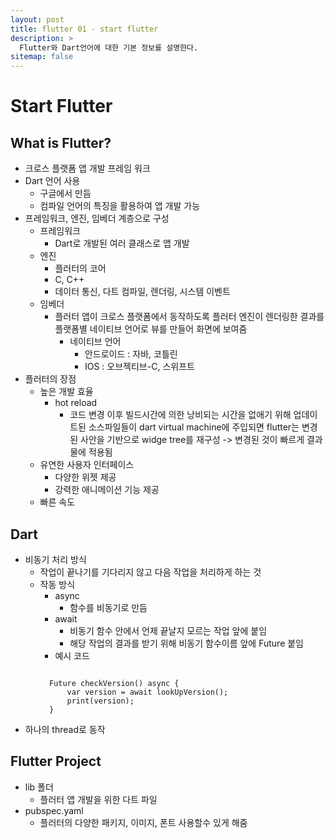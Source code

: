 ```yaml
---
layout: post
title: flutter 01 - start flutter 
description: >
  Flutter와 Dart언어에 대한 기본 정보를 설명한다.
sitemap: false
---
```


# Start Flutter

## What is Flutter?

- 크로스 플랫폼 앱 개발 프레임 워크
- Dart 언어 사용
    - 구글에서 만듬
    - 컴파일 언어의 특징을 활용하여 앱 개발 가능
- 프레임워크, 엔진, 임베더 계층으로 구성
    - 프레임워크
        - Dart로 개발된 여러 클래스로 앱 개발
    - 엔진
        - 플러터의 코어
        - C, C++
        - 데이터 통신, 다트 컴파일, 렌더링, 시스템 이벤트
    - 임베더
        - 플러터 앱이 크로스 플랫폼에서 동작하도록 플러터 엔진이 렌더링한 결과를 플랫폼별 네이티브 언어로 뷰를 만들어 화면에 보여줌
            - 네이티브 언어
                - 안드로이드 : 자바, 코틀린
                - IOS : 오브젝티브-C, 스위프트 
- 플러터의 장점
    - 높은 개발 효율
        - hot reload
            - 코드 변경 이후 빌드시간에 의한 낭비되는 시간을 없애기 위해 업데이트된 소스파일들이 dart virtual machine에 주입되면 flutter는 변경된 사안을 기반으로 widge tree를 재구성
            -> 변경된 것이 빠르게 결과물에 적용됨
    - 유연한 사용자 인터페이스
        - 다양한 위젯 제공
        - 강력한 애니메이션 기능 제공
    - 빠른 속도


## Dart

- 비동기 처리 방식
    - 작업이 끝나기를 기다리지 않고 다음 작업을 처리하게 하는 것
    - 작동 방식
        - async
            - 함수를 비동기로 만듬
        - await
            - 비동기 함수 안에서 언제 끝날지 모르는 작업 앞에 붙임
            - 해당 작업의 결과를 받기 위해 비동기 함수이름 앞에 Future 붙임
        - 예시 코드
        <pre><code>
        Future checkVersion() async {
            var version = await lookUpVersion();
            print(version);
        }</pre></code>
- 하나의 thread로 동작


## Flutter Project

- lib 폴더
    - 플러터 앱 개발을 위한 다트 파일
- pubspec.yaml
    - 플러터의 다양한 패키지, 이미지, 폰트 사용할수 있게 해줌
        